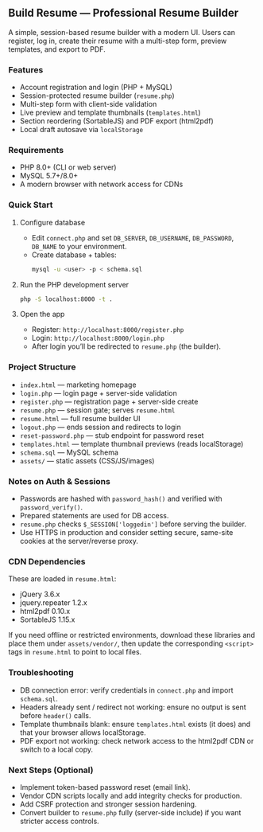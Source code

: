 ## Build Resume — Professional Resume Builder

A simple, session-based resume builder with a modern UI. Users can register, log in, create their resume with a multi-step form, preview templates, and export to PDF.

### Features
- Account registration and login (PHP + MySQL)
- Session-protected resume builder (`resume.php`)
- Multi-step form with client-side validation
- Live preview and template thumbnails (`templates.html`)
- Section reordering (SortableJS) and PDF export (html2pdf)
- Local draft autosave via `localStorage`

### Requirements
- PHP 8.0+ (CLI or web server)
- MySQL 5.7+/8.0+
- A modern browser with network access for CDNs

### Quick Start
1) Configure database
   - Edit `connect.php` and set `DB_SERVER`, `DB_USERNAME`, `DB_PASSWORD`, `DB_NAME` to your environment.
   - Create database + tables:
     ```bash
     mysql -u <user> -p < schema.sql
     ```

2) Run the PHP development server
   ```bash
   php -S localhost:8000 -t .
   ```

3) Open the app
   - Register: `http://localhost:8000/register.php`
   - Login: `http://localhost:8000/login.php`
   - After login you’ll be redirected to `resume.php` (the builder).

### Project Structure
- `index.html` — marketing homepage
- `login.php` — login page + server-side validation
- `register.php` — registration page + server-side create
- `resume.php` — session gate; serves `resume.html`
- `resume.html` — full resume builder UI
- `logout.php` — ends session and redirects to login
- `reset-password.php` — stub endpoint for password reset
- `templates.html` — template thumbnail previews (reads localStorage)
- `schema.sql` — MySQL schema
- `assets/` — static assets (CSS/JS/images)

### Notes on Auth & Sessions
- Passwords are hashed with `password_hash()` and verified with `password_verify()`.
- Prepared statements are used for DB access.
- `resume.php` checks `$_SESSION['loggedin']` before serving the builder.
- Use HTTPS in production and consider setting secure, same-site cookies at the server/reverse proxy.

### CDN Dependencies
These are loaded in `resume.html`:
- jQuery 3.6.x
- jquery.repeater 1.2.x
- html2pdf 0.10.x
- SortableJS 1.15.x

If you need offline or restricted environments, download these libraries and place them under `assets/vendor/`, then update the corresponding `<script>` tags in `resume.html` to point to local files.

### Troubleshooting
- DB connection error: verify credentials in `connect.php` and import `schema.sql`.
- Headers already sent / redirect not working: ensure no output is sent before `header()` calls.
- Template thumbnails blank: ensure `templates.html` exists (it does) and that your browser allows localStorage.
- PDF export not working: check network access to the html2pdf CDN or switch to a local copy.

### Next Steps (Optional)
- Implement token-based password reset (email link).
- Vendor CDN scripts locally and add integrity checks for production.
- Add CSRF protection and stronger session hardening.
- Convert builder to `resume.php` fully (server-side include) if you want stricter access controls.


